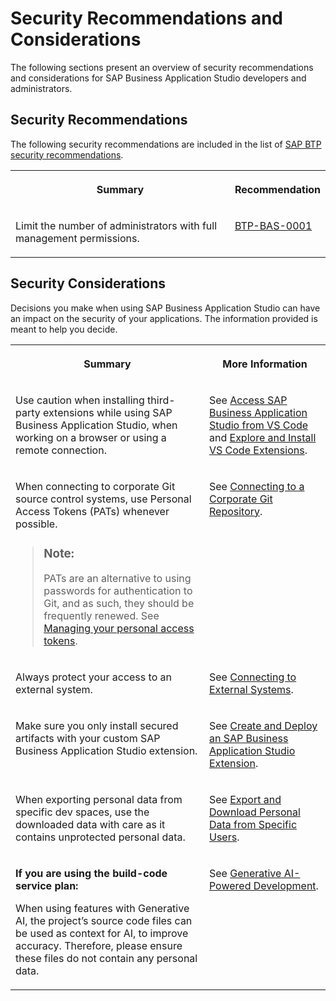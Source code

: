 <!-- loio5648ce03dfe54d9f9e288dfa21c96ef7 -->

# Security Recommendations and Considerations

The following sections present an overview of security recommendations and considerations for SAP Business Application Studio developers and administrators.



<a name="loio5648ce03dfe54d9f9e288dfa21c96ef7__section_xbh_zr5_txb"/>

## Security Recommendations

The following security recommendations are included in the list of [SAP BTP security recommendations](https://help.sap.com/docs/BTP/c8a9bb59fe624f0981efa0eff2497d7d/531f33def8074ccdb6f1f784a34dafcb.html?seclist-service=SAP%20Business%20Application%20Studio).


<table>
<tr>
<th valign="top">

Summary

</th>
<th valign="top">

Recommendation

</th>
</tr>
<tr>
<td valign="top">

Limit the number of administrators with full management permissions.

</td>
<td valign="top">

[BTP-BAS-0001](https://help.sap.com/docs/BTP/c8a9bb59fe624f0981efa0eff2497d7d/531f33def8074ccdb6f1f784a34dafcb.html?seclist-index=BTP-BAS-0001)

</td>
</tr>
</table>



<a name="loio5648ce03dfe54d9f9e288dfa21c96ef7__section_o34_zv5_txb"/>

## Security Considerations

Decisions you make when using SAP Business Application Studio can have an impact on the security of your applications. The information provided is meant to help you decide.


<table>
<tr>
<th valign="top">

Summary

</th>
<th valign="top">

More Information

</th>
</tr>
<tr>
<td valign="top">

Use caution when installing third-party extensions while using SAP Business Application Studio, when working on a browser or using a remote connection.

</td>
<td valign="top">

See [Access SAP Business Application Studio from VS Code](access-sap-business-application-studio-from-vs-code-6b18cc8.md) and [Explore and Install VS Code Extensions](explore-and-install-vs-code-extensions-d83a580.md).

</td>
</tr>
<tr>
<td valign="top">

When connecting to corporate Git source control systems, use Personal Access Tokens \(PATs\) whenever possible.

> ### Note:  
> PATs are an alternative to using passwords for authentication to Git, and as such, they should be frequently renewed. See [Managing your personal access tokens](https://docs.github.com/en/authentication/keeping-your-account-and-data-secure/managing-your-personal-access-tokens).



</td>
<td valign="top">

See [Connecting to a Corporate Git Repository](connecting-to-a-corporate-git-repository-d54ddfc.md).

</td>
</tr>
<tr>
<td valign="top">

Always protect your access to an external system.

</td>
<td valign="top">

See [Connecting to External Systems](connecting-to-external-systems-7e49887.md).

</td>
</tr>
<tr>
<td valign="top">

Make sure you only install secured artifacts with your custom SAP Business Application Studio extension.

</td>
<td valign="top">

See [Create and Deploy an SAP Business Application Studio Extension](create-and-deploy-an-sap-business-application-studio-extension-2064b4e.md).

</td>
</tr>
<tr>
<td valign="top">

When exporting personal data from specific dev spaces, use the downloaded data with care as it contains unprotected personal data.

</td>
<td valign="top">

See [Export and Download Personal Data from Specific Users](export-and-download-personal-data-from-specific-users-8091e47.md).

</td>
</tr>
<tr>
<td valign="top">

**If you are using the build-code service plan:**

When using features with Generative AI, the project’s source code files can be used as context for AI, to improve accuracy. Therefore, please ensure these files do not contain any personal data.

</td>
<td valign="top">

See [Generative AI-Powered Development](https://help.sap.com/docs/build_code/d0d8f5bfc3d640478854e6f4e7c7584a/337848fc83f24738a9f3a15a88f1fa76.html?version=SHIP).

</td>
</tr>
</table>

